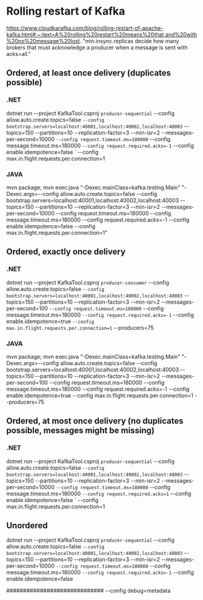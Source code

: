 # Rolling restart of Kafka

https://www.cloudkarafka.com/blog/rolling-restart-of-apache-kafka.html#:~:text=A%20rolling%20restart%20means%20that,and%20with%20no%20message%20lost.
"min.insync.replicas decide how many brokers that must acknowledge a producer when a message is sent with acks=all."


## Ordered, at least once delivery (duplicates possible)

### .NET
dotnet run --project KafkaTool.csproj `
producer-sequential `
--config allow.auto.create.topics=false `
--config bootstrap.servers=localhost:40001,localhost:40002,localhost:40003 `
--topics=150 --partitions=10 --replication-factor=3 --min-isr=2 --messages-per-second=10000 `
--config request.timeout.ms=180000 `
--config message.timeout.ms=180000 `
--config request.required.acks=-1 `
--config enable.idempotence=false `
--config max.in.flight.requests.per.connection=1

### JAVA

mvn package; mvn exec:java "-Dexec.mainClass=kafka.testing.Main" "-Dexec.args=--config allow.auto.create.topics=false --config bootstrap.servers=localhost:40001,localhost:40002,localhost:40003 --topics=150 --partitions=10 --replication-factor=3 --min-isr=2 --messages-per-second=10000 --config request.timeout.ms=180000 --config message.timeout.ms=180000 --config request.required.acks=-1 --config enable.idempotence=false --config max.in.flight.requests.per.connection=1"

## Ordered, exactly once delivery

### .NET
dotnet run --project KafkaTool.csproj `
producer-consumer `
--config allow.auto.create.topics=false `
--config bootstrap.servers=localhost:40001,localhost:40002,localhost:40003 `
--topics=150 --partitions=10 --replication-factor=3 --min-isr=2 --messages-per-second=100 `
--config request.timeout.ms=180000 `
--config message.timeout.ms=180000 `
--config request.required.acks=-1 `
--config enable.idempotence=true `
--config max.in.flight.requests.per.connection=1 `
--producers=75

### JAVA

mvn package; mvn exec:java "-Dexec.mainClass=kafka.testing.Main" "-Dexec.args=--config allow.auto.create.topics=false --config bootstrap.servers=localhost:40001,localhost:40002,localhost:40003 --topics=150 --partitions=10 --replication-factor=3 --min-isr=2 --messages-per-second=100 --config request.timeout.ms=180000 --config message.timeout.ms=180000 --config request.required.acks=-1 --config enable.idempotence=true --config max.in.flight.requests.per.connection=1 --producers=75

## Ordered, at most once delivery (no duplicates possible, messages might be missing)

### .NET
dotnet run --project KafkaTool.csproj `
producer-sequential `
--config allow.auto.create.topics=false `
--config bootstrap.servers=localhost:40001,localhost:40002,localhost:40003 `
--topics=150 --partitions=10 --replication-factor=3 --min-isr=2 --messages-per-second=10000 `
--config request.timeout.ms=180000 `
--config message.timeout.ms=180000 `
--config request.required.acks=1 `
--config enable.idempotence=false `
--config max.in.flight.requests.per.connection=1


## Unordered
dotnet run --project KafkaTool.csproj `
producer-sequential `
--config allow.auto.create.topics=false `
--config bootstrap.servers=localhost:40001,localhost:40002,localhost:40003 `
--topics=150 --partitions=10 --replication-factor=3 --min-isr=2 --messages-per-second=10000 `
--config request.timeout.ms=180000 `
--config message.timeout.ms=180000 `
--config request.required.acks=-1 `
--config enable.idempotence=false





#############################
--config debug=metadata
 